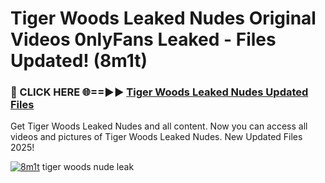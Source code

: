 # Tiger Woods Leaked Nudes Original Videos 0nlyFans Leaked - Files Updated! (8m1t)

<h3>🔴 CLICK HERE 🌐==►► <a href="https://tinyurl.com/5h6xmrr3" rel="nofollow">Tiger Woods Leaked Nudes Updated Files</a></h3>

Get Tiger Woods Leaked Nudes and all content. Now you can access all videos and pictures of Tiger Woods Leaked Nudes. New Updated Files 2025!

[![8m1t](https://i.imgur.com/KVD873Z.gif)](https://tinyurl.com/5h6xmrr3)
tiger woods nude leak